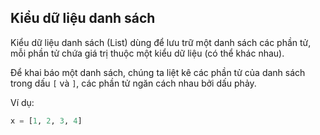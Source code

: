 ## Kiểu dữ liệu danh sách

Kiểu dữ liệu danh sách (List) dùng để lưu trữ một danh sách các phần tử, mỗi phần tử chứa giá trị thuộc một kiểu dữ liệu (có thể khác nhau).

Để khai báo một danh sách, chúng ta liệt kê các phần tử của danh sách trong dấu ```[``` và ```]```, các phần tử ngăn cách nhau bởi dấu phảy.

Ví dụ:

```python
x = [1, 2, 3, 4]
```

